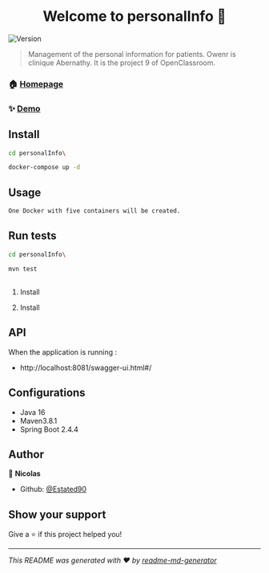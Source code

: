 <h1 align="center">Welcome to personalInfo 👋</h1>
<p>
  <img alt="Version" src="https://img.shields.io/badge/version-1.0.0-blue.svg?cacheSeconds=2592000" />
</p>

> Management of the personal information for patients. Owenr is clinique Abernathy. It is the project 9 of OpenClassroom.

### 🏠 [Homepage](http://localhost:4200/patient)

### ✨ [Demo](http://localhost:4200/patient)

## Install

```sh
cd personalInfo\
```

```sh
docker-compose up -d
```

## Usage

```sh
One Docker with five containers will be created.
```

## Run tests

```sh
cd personalInfo\
```

```sh
mvn test
```

## 

1. Install 

   [Java]: https://docs.oracle.com/javase/8/docs/technotes/guides/install/install_overview.html	"java installation guide"

2. Install 

   [Maven]: http://maven.apache.org/download.cgi	"Maven installation guide"


## API

When the application is running :

- http://localhost:8081/swagger-ui.html#/

## Configurations

- Java 16
- Maven3.8.1
- Spring Boot 2.4.4

## Author

👤 **Nicolas**

* Github: [@Estated90](https://github.com/Estated90)

## Show your support

Give a ⭐️ if this project helped you!

***
_This README was generated with ❤️ by [readme-md-generator](https://github.com/kefranabg/readme-md-generator)_